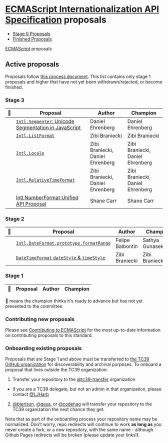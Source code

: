 # [ECMAScript Internationalization API Specification](https://github.com/tc39/ecma402) proposals

 - [Stage 0 Proposals](stage-0-proposals.md)
 - [Finished Proposals](finished-proposals.md)

 [ECMAScript](../README.md) proposals

## Active proposals

Proposals follow [this process document](https://tc39.github.io/process-document/).
This list contains only stage 1 proposals and higher that have not yet been withdrawn/rejected, or become finished.

### Stage 3

| :rocket: | Proposal                                                               | Author                           | Champion                         |
| -------- | ---------------------------------------------------------------------- | -------------------------------- | -------------------------------- |
|          | [`Intl.Segmenter`: Unicode Segmentation in JavaScript][intl-segmenter] | Daniel Ehrenberg                 | Daniel Ehrenberg                 |
|          | [`Intl.ListFormat`][intl.listformat]                                   | Zibi Braniecki                   | Zibi Braniecki                   |
|          | [`Intl.Locale`][intl.locale]                                           | Zibi Braniecki, Daniel Ehrenberg | Zibi Braniecki, Daniel Ehrenberg |
|          | [`Intl.RelativeTimeFormat`][intl.relativetimeformat]                   | Zibi Braniecki, Daniel Ehrenberg | Zibi Braniecki, Daniel Ehrenberg |
|          | [Intl.NumberFormat Unified API Proposal][numberformat]                 | Shane Carr                       | Shane Carr                       |

### Stage 2

| :rocket: | Proposal                                                     | Author                           | Champion                         |
| -------- | ------------------------------------------------------------ | -------------------------------- | -------------------------------- |
|          | [`Intl.DateFormat.prototype.formatRange`][formatrange]       | Felipe Balbontín                 | Sathya Gunasekaran       |
|          | [`DateTimeFormat` `dateStyle` & `timeStyle`][datetimeformat] | Zibi Braniecki                   | Zibi Braniecki |                 |

### Stage 1

| :rocket: | Proposal                                                     | Author         | Champion       |
| -------- | ------------------------------------------------------------ | -------------- | -------------- |


:rocket: means the champion thinks it's ready to advance but has not yet presented to the committee.

### Contributing new proposals

Please see [Contributing to ECMAScript](https://github.com/tc39/ecma262/blob/master/CONTRIBUTING.md) for the most up-to-date information on contributing proposals to this standard.

### Onboarding existing proposals

Proposals that are Stage 1 and above must be transferred to [the TC39 GitHub organization](https://github.com/tc39) for discoverability and archival purposes. To onboard a proposal that lives outside the TC39 organization:

1. Transfer your repository to the [@tc39-transfer](http://github.com/tc39-transfer) organization
  - if you are a TC39 delegate, but not an admin in that organization, please contact [@LJHarb](https://github.com/ljharb)
2. [@bterlson](https://github.com/bterlson), [@gesa](https://github.com/gesa), or [@codehag](https://github.com/codehag) will transfer your repository to the TC39 organization the next chance they get.

Note that as part of the onboarding process your repository name may be normalized. Don't worry, repo redirects will continue to work **as long as** you never create a fork, or a new repository, with the same name - although Github Pages redirects will be broken (please update your links!).

[intl-segmenter]: https://github.com/tc39/proposal-intl-segmenter
[intl.listformat]: https://github.com/zbraniecki/proposal-intl-list-format
[intl.relativetimeformat]: https://github.com/tc39/proposal-intl-relative-time
[datetimeformat]: https://github.com/zbraniecki/proposal-ecma402-datetime-style
[intl.locale]: https://github.com/zbraniecki/proposal-intl-locale
[formatrange]: https://github.com/fabalbon/proposal-intl-DateTimeFormat-formatRange
[numberformat]: https://github.com/sffc/proposal-unified-intl-numberformat
